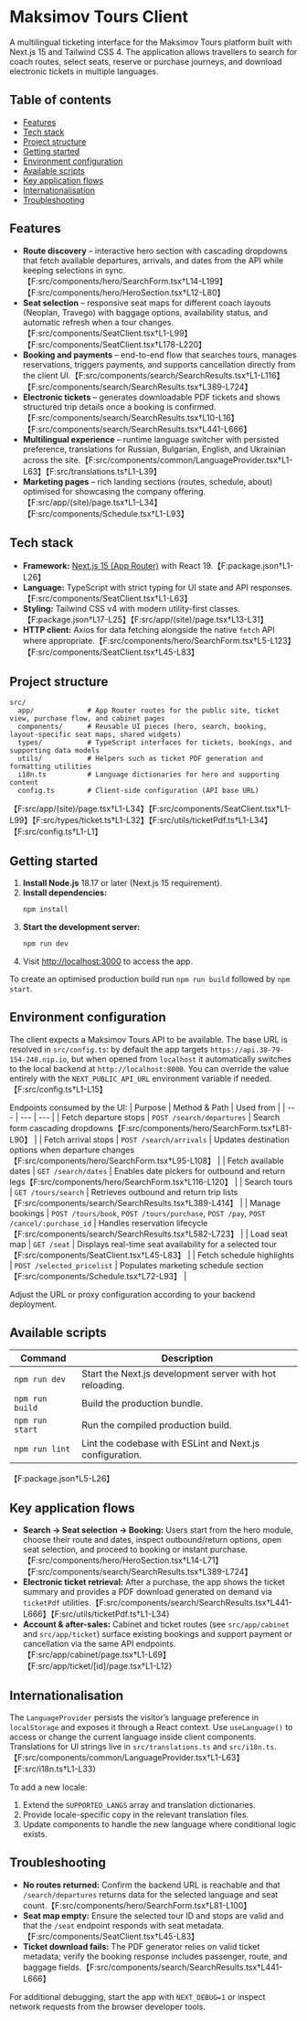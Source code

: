 # Maksimov Tours Client

A multilingual ticketing interface for the Maksimov Tours platform built with Next.js 15 and Tailwind CSS 4. The application allows travellers to search for coach routes, select seats, reserve or purchase journeys, and download electronic tickets in multiple languages.

## Table of contents
- [Features](#features)
- [Tech stack](#tech-stack)
- [Project structure](#project-structure)
- [Getting started](#getting-started)
- [Environment configuration](#environment-configuration)
- [Available scripts](#available-scripts)
- [Key application flows](#key-application-flows)
- [Internationalisation](#internationalisation)
- [Troubleshooting](#troubleshooting)

## Features
- **Route discovery** – interactive hero section with cascading dropdowns that fetch available departures, arrivals, and dates from the API while keeping selections in sync.【F:src/components/hero/SearchForm.tsx†L14-L199】【F:src/components/hero/HeroSection.tsx†L12-L80】
- **Seat selection** – responsive seat maps for different coach layouts (Neoplan, Travego) with baggage options, availability status, and automatic refresh when a tour changes.【F:src/components/SeatClient.tsx†L1-L99】【F:src/components/SeatClient.tsx†L178-L220】
- **Booking and payments** – end-to-end flow that searches tours, manages reservations, triggers payments, and supports cancellation directly from the client UI.【F:src/components/search/SearchResults.tsx†L1-L116】【F:src/components/search/SearchResults.tsx†L389-L724】
- **Electronic tickets** – generates downloadable PDF tickets and shows structured trip details once a booking is confirmed.【F:src/components/search/SearchResults.tsx†L10-L16】【F:src/components/search/SearchResults.tsx†L441-L666】
- **Multilingual experience** – runtime language switcher with persisted preference, translations for Russian, Bulgarian, English, and Ukrainian across the site.【F:src/components/common/LanguageProvider.tsx†L1-L63】【F:src/translations.ts†L1-L39】
- **Marketing pages** – rich landing sections (routes, schedule, about) optimised for showcasing the company offering.【F:src/app/(site)/page.tsx†L1-L34】【F:src/components/Schedule.tsx†L1-L93】

## Tech stack
- **Framework:** [Next.js 15 (App Router)](https://nextjs.org/) with React 19.【F:package.json†L1-L26】
- **Language:** TypeScript with strict typing for UI state and API responses.【F:src/components/SeatClient.tsx†L1-L63】
- **Styling:** Tailwind CSS v4 with modern utility-first classes.【F:package.json†L17-L25】【F:src/app/(site)/page.tsx†L13-L31】
- **HTTP client:** Axios for data fetching alongside the native `fetch` API where appropriate.【F:src/components/hero/SearchForm.tsx†L5-L123】【F:src/components/SeatClient.tsx†L45-L83】

## Project structure
```
src/
  app/             # App Router routes for the public site, ticket view, purchase flow, and cabinet pages
  components/      # Reusable UI pieces (hero, search, booking, layout-specific seat maps, shared widgets)
  types/           # TypeScript interfaces for tickets, bookings, and supporting data models
  utils/           # Helpers such as ticket PDF generation and formatting utilities
  i18n.ts          # Language dictionaries for hero and supporting content
  config.ts        # Client-side configuration (API base URL)
```
【F:src/app/(site)/page.tsx†L1-L34】【F:src/components/SeatClient.tsx†L1-L99】【F:src/types/ticket.ts†L1-L32】【F:src/utils/ticketPdf.ts†L1-L34】【F:src/config.ts†L1-L1】

## Getting started
1. **Install Node.js** 18.17 or later (Next.js 15 requirement).
2. **Install dependencies:**
   ```bash
   npm install
   ```
3. **Start the development server:**
   ```bash
   npm run dev
   ```
4. Visit [http://localhost:3000](http://localhost:3000) to access the app.

To create an optimised production build run `npm run build` followed by `npm start`.

## Environment configuration
The client expects a Maksimov Tours API to be available. The base URL is resolved in `src/config.ts`: by default the app targets `https://api.38-79-154-248.nip.io`, but when opened from `localhost` it automatically switches to the local backend at `http://localhost:8000`. You can override the value entirely with the `NEXT_PUBLIC_API_URL` environment variable if needed.【F:src/config.ts†L1-L15】

Endpoints consumed by the UI:
| Purpose | Method & Path | Used from |
| --- | --- | --- |
| Fetch departure stops | `POST /search/departures` | Search form cascading dropdowns【F:src/components/hero/SearchForm.tsx†L81-L90】 |
| Fetch arrival stops | `POST /search/arrivals` | Updates destination options when departure changes【F:src/components/hero/SearchForm.tsx†L95-L108】 |
| Fetch available dates | `GET /search/dates` | Enables date pickers for outbound and return legs【F:src/components/hero/SearchForm.tsx†L116-L120】 |
| Search tours | `GET /tours/search` | Retrieves outbound and return trip lists【F:src/components/search/SearchResults.tsx†L389-L414】 |
| Manage bookings | `POST /tours/book`, `POST /tours/purchase`, `POST /pay`, `POST /cancel/:purchase_id` | Handles reservation lifecycle【F:src/components/search/SearchResults.tsx†L582-L723】 |
| Load seat map | `GET /seat` | Displays real-time seat availability for a selected tour【F:src/components/SeatClient.tsx†L45-L83】 |
| Fetch schedule highlights | `POST /selected_pricelist` | Populates marketing schedule section【F:src/components/Schedule.tsx†L72-L93】 |

Adjust the URL or proxy configuration according to your backend deployment.

## Available scripts
| Command | Description |
| --- | --- |
| `npm run dev` | Start the Next.js development server with hot reloading. |
| `npm run build` | Build the production bundle. |
| `npm run start` | Run the compiled production build. |
| `npm run lint` | Lint the codebase with ESLint and Next.js configuration. |
【F:package.json†L5-L26】

## Key application flows
- **Search → Seat selection → Booking:** Users start from the hero module, choose their route and dates, inspect outbound/return options, open seat selection, and proceed to booking or instant purchase.【F:src/components/hero/HeroSection.tsx†L14-L71】【F:src/components/search/SearchResults.tsx†L389-L724】
- **Electronic ticket retrieval:** After a purchase, the app shows the ticket summary and provides a PDF download generated on demand via `ticketPdf` utilities.【F:src/components/search/SearchResults.tsx†L441-L666】【F:src/utils/ticketPdf.ts†L1-L34}
- **Account & after-sales:** Cabinet and ticket routes (see `src/app/cabinet` and `src/app/ticket`) surface existing bookings and support payment or cancellation via the same API endpoints.【F:src/app/cabinet/page.tsx†L1-L69】【F:src/app/ticket/[id]/page.tsx†L1-L12}

## Internationalisation
The `LanguageProvider` persists the visitor’s language preference in `localStorage` and exposes it through a React context. Use `useLanguage()` to access or change the current language inside client components. Translations for UI strings live in `src/translations.ts` and `src/i18n.ts`.
【F:src/components/common/LanguageProvider.tsx†L1-L63】【F:src/i18n.ts†L1-L33}

To add a new locale:
1. Extend the `SUPPORTED_LANGS` array and translation dictionaries.
2. Provide locale-specific copy in the relevant translation files.
3. Update components to handle the new language where conditional logic exists.

## Troubleshooting
- **No routes returned:** Confirm the backend URL is reachable and that `/search/departures` returns data for the selected language and seat count.【F:src/components/hero/SearchForm.tsx†L81-L100】
- **Seat map empty:** Ensure the selected tour ID and stops are valid and that the `/seat` endpoint responds with seat metadata.【F:src/components/SeatClient.tsx†L45-L83】
- **Ticket download fails:** The PDF generator relies on valid ticket metadata; verify the booking response includes passenger, route, and baggage fields.【F:src/components/search/SearchResults.tsx†L441-L666】

For additional debugging, start the app with `NEXT_DEBUG=1` or inspect network requests from the browser developer tools.
